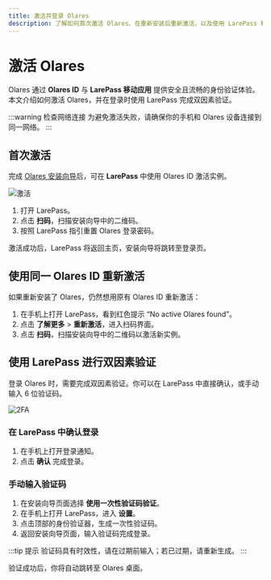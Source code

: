 ```yaml
---
title: 激活并登录 Olares
description: 了解如何首次激活 Olares、在重新安装后重新激活，以及使用 LarePass 移动端完成安全的双因素登录。
---
```


# 激活 Olares

Olares 通过 **Olares ID** 与 **LarePass 移动应用** 提供安全且流畅的身份验证体验。本文介绍如何激活 Olares，并在登录时使用 LarePass 完成双因素验证。

:::warning 检查网络连接
为避免激活失败，请确保你的手机和 Olares 设备连接到同一网络。
:::

## 首次激活

完成 [Olares 安装向导](../get-started/install-olares.md#安装-olares-1)后，可在 **LarePass** 中使用 Olares ID 激活实例。

![激活](/images/manual/larepass/activate-olares.png#bordered)

1. 打开 LarePass。  
2. 点击 **扫码**，扫描安装向导中的二维码。  
3. 按照 LarePass 指引重置 Olares 登录密码。  

激活成功后，LarePass 将返回主页，安装向导将跳转至登录页。

## 使用同一 Olares ID 重新激活

如果重新安装了 Olares，仍然想用原有 Olares ID 重新激活：

1. 在手机上打开 LarePass，看到红色提示 “No active Olares found”。  
2. 点击 **了解更多** > **重新激活**，进入扫码界面。  
3. 点击 **扫码**，扫描安装向导中的二维码以激活新实例。  

## 使用 LarePass 进行双因素验证

登录 Olares 时，需要完成双因素验证。你可以在 LarePass 中直接确认，或手动输入 6 位验证码。

![2FA](/images/manual/larepass/second-confirmation.png#bordered)

### 在 LarePass 中确认登录

1. 在手机上打开登录通知。  
2. 点击 **确认** 完成登录。  

### 手动输入验证码

1. 在安装向导页面选择 **使用一次性验证码验证**。  
2. 在手机上打开 LarePass，进入 **设置**。  
3. 点击顶部的身份验证器，生成一次性验证码。  
4. 返回安装向导页面，输入验证码完成登录。  

:::tip 提示
验证码具有时效性，请在过期前输入；若已过期，请重新生成。
:::

验证成功后，你将自动跳转至 Olares 桌面。
